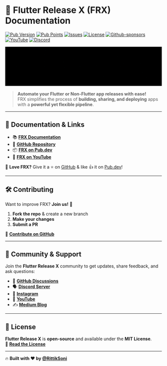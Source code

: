 # 🚀 Flutter Release X (FRX) Documentation

[![Pub Version](https://img.shields.io/pub/v/flutter_release_x.svg)](https://pub.dev/packages/flutter_release_x)
[![Pub Points](https://img.shields.io/pub/points/flutter_release_x.svg)](https://pub.dev/packages/flutter_release_x)
[![Issues](https://img.shields.io/github/issues/RittikSoni/Flutter-Release-X)](https://github.com/RittikSoni/Flutter-Release-X/issues)
[![License](https://img.shields.io/github/license/RittikSoni/Flutter-Release-X)](/docs/license)
[![Github-sponsors](https://img.shields.io/badge/sponsor-30363D?logo=GitHub-Sponsors&logoColor=#EA4AAA)](https://github.com/sponsors/RittikSoni)
[![YouTube](https://img.shields.io/badge/YouTube-%23FF0000.svg?logo=YouTube&logoColor=white)](https://www.youtube.com/@king_rittik?sub_confirmation=1)
[![Discord](https://img.shields.io/badge/Discord-%235865F2.svg?logo=discord&logoColor=white)](https://discord.gg/Tmn6BKwSnr)

[![Flutter Release X (FRX Docs)](static/img/frx_gif_banner.gif?raw=true "FRX")](https://frx.elpisverse.com)

> **Automate your Flutter or Non-Flutter app releases with ease!**  
> FRX simplifies the process of **building, sharing, and deploying** apps with a **powerful yet flexible pipeline**.

---

## 📖 Documentation & Links

- 📚 **[FRX Documentation](https://frx.elpisverse.com)**
- 🚀 **[GitHub Repository](https://github.com/RittikSoni/Flutter-Release-X)**
- 📦 **[FRX on Pub.dev](https://pub.dev/packages/flutter_release_x)**
- 🔴 **[FRX on YouTube](https://youtu.be/8WuSyGD3Smg?si=_DOKxBANN-rXvggN)**

💙 **Love FRX?** Give it a ⭐ on [GitHub](https://github.com/RittikSoni/Flutter-Release-X) & like 👍 it on [Pub.dev](https://pub.dev/packages/flutter_release_x)!

---

## 🛠️ Contributing

Want to improve FRX? **Join us!** 🚀

1. **Fork the repo** & create a new branch
2. **Make your changes**
3. **Submit a PR**

🔗 **[Contribute on GitHub](https://github.com/RittikSoni/Flutter-Release-X)**

---

## 📢 Community & Support

Join the **Flutter Release X** community to get updates, share feedback, and ask questions:

- 💬 **[GitHub Discussions](https://github.com/RittikSoni/Flutter-Release-X/discussions)**
- 🗣️ **[Discord Server](https://discord.gg/Tmn6BKwSnr)**
- 📸 **[Instagram](https://instagram.com/kingrittikofficial)**
- 🎥 **[YouTube](https://www.youtube.com/@king_rittik?sub_confirmation=1)**
- ✍️ **[Medium Blog](https://medium.com/@kingrittik)**

---

## 📝 License

**Flutter Release X** is **open-source** and available under the **MIT License**.  
📜 **[Read the License](https://github.com/RittikSoni/Flutter-Release-X/blob/main/LICENSE)**

---

🔥 **Built with ❤️ by [@RittikSoni](https://github.com/RittikSoni)**
